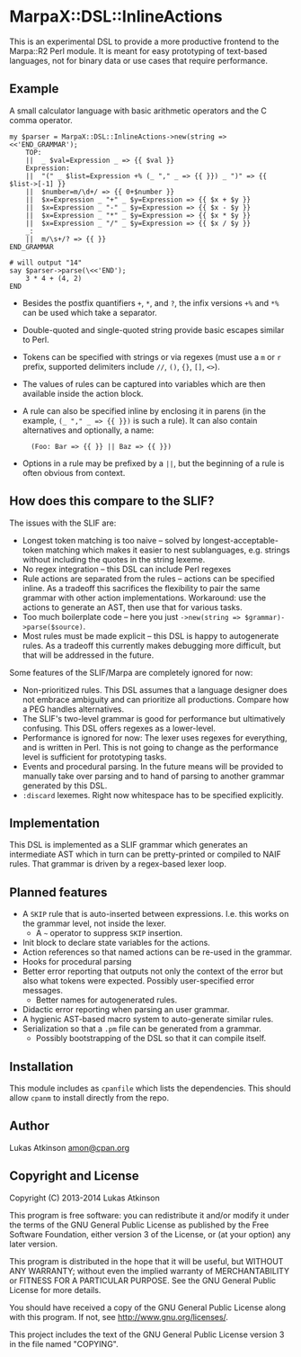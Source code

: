 # MarpaX::DSL::InlineActions

This is an experimental DSL to provide a more productive frontend to the Marpa::R2 Perl module. It is meant for easy prototyping of text-based languages, not for binary data or use cases that require performance.

## Example

A small calculator language with basic arithmetic operators and the C comma operator.

    my $parser = MarpaX::DSL::InlineActions->new(string => <<'END_GRAMMAR');
        TOP:
        ||  _ $val=Expression _ => {{ $val }}
        Expression:
        ||  "(" _ $list=Expression +% (_ "," _ => {{ }}) _ ")" => {{ $list->[-1] }}
        ||  $number=m/\d+/ => {{ 0+$number }}
        ||  $x=Expression _ "+" _ $y=Expression => {{ $x + $y }}
        ||  $x=Expression _ "-" _ $y=Expression => {{ $x - $y }}
        ||  $x=Expression _ "*" _ $y=Expression => {{ $x * $y }}
        ||  $x=Expression _ "/" _ $y=Expression => {{ $x / $y }}
        _:
        ||  m/\s+/? => {{ }}
    END_GRAMMAR

    # will output "14"
    say $parser->parse(\<<'END');
        3 * 4 + (4, 2)
    END
    
 * Besides the postfix quantifiers `+`, `*`, and `?`, the infix versions `+%` and `*%` can be used which take a separator. 
 * Double-quoted and single-quoted string provide basic escapes similar to Perl.
 * Tokens can be specified with strings or via regexes (must use a `m` or `r` prefix, supported delimiters include `//`, `()`, `{}`, `[]`, `<>`).
 * The values of rules can be captured into variables which are then available inside the action block.
 * A rule can also be specified inline by enclosing it in parens (in the example, `(_ "," _ => {{ }})` is such a rule). It can also contain alternatives and optionally, a name:
 
         (Foo: Bar => {{ }} || Baz => {{ }})
         
 * Options in a rule may be prefixed by a `||`, but the beginning of a rule is often obvious from context.
    
## How does this compare to the SLIF?

The issues with the SLIF are:

  * Longest token matching is too naive – solved by longest-acceptable-token matching which makes it easier to nest sublanguages, e.g. strings without including the quotes in the string lexeme.
  * No regex integration – this DSL can include Perl regexes
  * Rule actions are separated from the rules – actions can be specified inline. As a tradeoff this sacrifices the flexibility to pair the same grammar with other action implementations. Workaround: use the actions to generate an AST, then use that for various tasks.
  * Too much boilerplate code – here you just `->new(string => $grammar)->parse($source)`.
  * Most rules must be made explicit – this DSL is happy to autogenerate rules. As a tradeoff this currently makes debugging more difficult, but that will be addressed in the future.
 
Some features of the SLIF/Marpa are completely ignored for now:

  * Non-prioritized rules. This DSL assumes that a language designer does not embrace ambiguity and can prioritize all productions. Compare how a PEG handles alternatives.
  * The SLIF's two-level grammar is good for performance but ultimatively confusing. This DSL offers regexes as a lower-level.
  * Performance is ignored for now: The lexer uses regexes for everything, and is written in Perl. This is not going to change as the performance level is sufficient for prototyping tasks.
  * Events and procedural parsing. In the future means will be provided to manually take over parsing and to hand of parsing to another grammar generated by this DSL.
  * `:discard` lexemes. Right now whitespace has to be specified explicitly.
  
## Implementation

This DSL is implemented as a SLIF grammar which generates an intermediate AST which in turn can be pretty-printed or compiled to NAIF rules. That grammar is driven by a regex-based lexer loop.

## Planned features

  * A `SKIP` rule that is auto-inserted between expressions. I.e. this works on the grammar level, not inside the lexer.
     * A `~` operator to suppress `SKIP` insertion.
  * Init block to declare state variables for the actions.
  * Action references so that named actions can be re-used in the grammar.
  * Hooks for procedural parsing
  * Better error reporting that outputs not only the context of the error but also what tokens were expected. Possibly user-specified error messages.
      * Better names for autogenerated rules.
  * Didactic error reporting when parsing an user grammar.
  * A hygienic AST-based macro system to auto-generate similar rules.
  * Serialization so that a `.pm` file can be generated from a grammar.
     * Possibly bootstrapping of the DSL so that it can compile itself.
     
## Installation

This module includes as `cpanfile` which lists the dependencies. This should allow `cpanm` to install directly from the repo.

## Author

Lukas Atkinson <amon@cpan.org>

## Copyright and License

Copyright (C) 2013-2014 Lukas Atkinson

This program is free software: you can redistribute it and/or modify
it under the terms of the GNU General Public License as published by
the Free Software Foundation, either version 3 of the License, or
(at your option) any later version.

This program is distributed in the hope that it will be useful,
but WITHOUT ANY WARRANTY; without even the implied warranty of
MERCHANTABILITY or FITNESS FOR A PARTICULAR PURPOSE.  See the
GNU General Public License for more details.

You should have received a copy of the GNU General Public License
along with this program.  If not, see <http://www.gnu.org/licenses/>.

This project includes the text of the GNU General Public License version 3
in the file named "COPYING".

